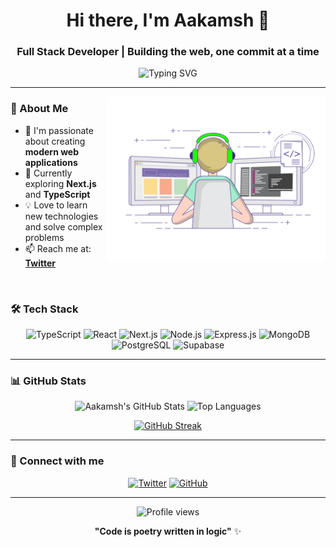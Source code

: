 <div align="center">
  
# Hi there, I'm Aakamsh 👋

### Full Stack Developer | Building the web, one commit at a time

<img src="https://readme-typing-svg.herokuapp.com?font=Fira+Code&pause=1000&color=2F81F7&center=true&vCenter=true&width=435&lines=Full+Stack+Developer;React+%26+Node.js+Enthusiast;Always+learning+new+things" alt="Typing SVG" />

</div>

---

<img align="right" alt="Coding" width="350" src="https://raw.githubusercontent.com/devSouvik/devSouvik/master/gif3.gif">

### 🚀 About Me

- 🔭 I'm passionate about creating **modern web applications**
- 🌱 Currently exploring **Next.js** and **TypeScript**
- 💡 Love to learn new technologies and solve complex problems
- 📫 Reach me at: **[Twitter](https://x.com/aakamshpm)**

<br/>

### 🛠️ Tech Stack

<div align="center">

![TypeScript](https://img.shields.io/badge/TypeScript-007ACC?style=for-the-badge&logo=typescript&logoColor=white)
![React](https://img.shields.io/badge/React-20232A?style=for-the-badge&logo=react&logoColor=61DAFB)
![Next.js](https://img.shields.io/badge/Next.js-000000?style=for-the-badge&logo=next.js&logoColor=white)
![Node.js](https://img.shields.io/badge/Node.js-43853D?style=for-the-badge&logo=node.js&logoColor=white)
![Express.js](https://img.shields.io/badge/Express.js-404D59?style=for-the-badge&logo=express&logoColor=white)
![MongoDB](https://img.shields.io/badge/MongoDB-4EA94B?style=for-the-badge&logo=mongodb&logoColor=white)
![PostgreSQL](https://img.shields.io/badge/PostgreSQL-316192?style=for-the-badge&logo=postgresql&logoColor=white)
![Supabase](https://img.shields.io/badge/Supabase-3ECF8E?style=for-the-badge&logo=supabase&logoColor=white)

</div>

---

### 📊 GitHub Stats

<div align="center">
  
<img src="https://github-readme-stats.vercel.app/api?username=aakamshpm&show_icons=true&theme=tokyonight&hide_border=true&count_private=true" alt="Aakamsh's GitHub Stats" height="180em" />
<img src="https://github-readme-stats.vercel.app/api/top-langs/?username=aakamshpm&layout=compact&theme=tokyonight&hide_border=true" alt="Top Languages" height="180em" />

</div>

<div align="center">
  
[![GitHub Streak](https://github-readme-streak-stats.herokuapp.com/?user=aakamshpm&theme=tokyonight&hide_border=true)](https://git.io/streak-stats)

</div>

---

### 🤝 Connect with me

<div align="center">

[![Twitter](https://img.shields.io/badge/Twitter-1DA1F2?style=for-the-badge&logo=twitter&logoColor=white)](https://x.com/aakamshpm)
[![GitHub](https://img.shields.io/badge/GitHub-100000?style=for-the-badge&logo=github&logoColor=white)](https://github.com/aakamshpm)

</div>

---

<div align="center">
  
![Profile views](https://komarev.com/ghpvc/?username=aakamshpm&label=Profile%20views&color=0e75b6&style=flat)

**"Code is poetry written in logic"** ✨

</div>
